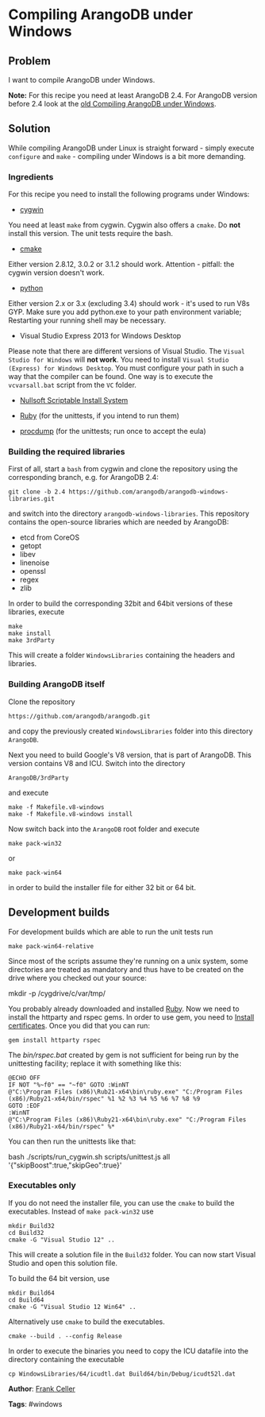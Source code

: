 # Compiling ArangoDB under Windows

## Problem

I want to compile ArangoDB under Windows.

**Note:** For this recipe you need at least ArangoDB 2.4. For ArangoDB version before 2.4 look at the [old Compiling ArangoDB under Windows](CompilingUnderWindowsLegacy.md).

## Solution

While compiling ArangoDB under Linux is straight forward - simply execute `configure` and `make` - compiling under Windows 
is a bit more demanding.

### Ingredients

For this recipe you need to install the following programs under Windows:

* [cygwin](https://www.cygwin.com/)

You need at least `make` from cygwin. Cygwin also offers a `cmake`. Do **not** install this version. The unit tests require the bash.

* [cmake](http://www.cmake.org/)

Either version 2.8.12, 3.0.2 or 3.1.2 should work. Attention - pitfall: the cygwin version doesn't work.

* [python](http://wwww.python.org)

Either version 2.x or 3.x (excluding 3.4) should work - it's used to run V8s GYP. Make sure you add python.exe to your path environment variable; Restarting your running shell may be necessary.

* Visual Studio Express 2013 for Windows Desktop

Please note that there are different versions of Visual Studio. The `Visual Studio for Windows` will **not work**. You need to
install `Visual Studio (Express) for Windows Desktop`. You must configure your path in such a way that the compiler can
be found. One way is to execute the `vcvarsall.bat` script from the `VC` folder.

<!--
* BOOST (if you intend to run the tests for development)

[installing boost under windows](https://niuquant.wordpress.com/2013/11/16/setup-boost-1-55-0-unit-test-framework-with-visual-stuido-2010-on-windows-8-desktop/) has more details on howto.
-->

* [Nullsoft Scriptable Install System](http://nsis.sourceforge.net/Download)

* [Ruby](https://www.ruby-lang.org/en/downloads/) (for the unittests, if you intend to run them)

* [procdump](https://technet.microsoft.com/en-us/sysinternals/dd996900.aspx) (for the unittests; run once to accept the eula)

### Building the required libraries

First of all, start a `bash` from cygwin and clone the repository using the corresponding branch, e.g. for ArangoDB 2.4:

    git clone -b 2.4 https://github.com/arangodb/arangodb-windows-libraries.git

and switch into the directory `arangodb-windows-libraries`. This repository contains the open-source libraries which
are needed by ArangoDB:

* etcd from CoreOS
* getopt
* libev
* linenoise
* openssl
* regex
* zlib

In order to build the corresponding 32bit and 64bit versions of these libraries, execute

    make
    make install
    make 3rdParty

This will create a folder `WindowsLibraries` containing the headers and libraries.

### Building ArangoDB itself

Clone the repository

    https://github.com/arangodb/arangodb.git

and copy the previously created `WindowsLibraries` folder into this directory `ArangoDB`.

Next you need to build Google's V8 version, that is part of ArangoDB. This version contains V8 and ICU. Switch into the directory

    ArangoDB/3rdParty

and execute

    make -f Makefile.v8-windows
    make -f Makefile.v8-windows install


Now switch back into the `ArangoDB` root folder and execute

    make pack-win32

or

    make pack-win64

in order to build the installer file for either 32 bit or 64 bit.

## Development builds
For development builds which are able to run the unit tests run
<!--
(adjust the boost directory to your situation):
-->
<!--
    export BOOST_ROOT='c:\Program Files\boost_1_56_0\'
    export BOOST_LIBRARYDIR='c:\Program Files\boost_1_56_0\lib64-msvc-12.0'
    BOOSTROOT='c:\Program Files\boost_1_56_0'
    BOOST_INCLUDE='c:\Program Files\boost_1_56_0\'
    BOOST_LIBRARYDIR='c:\Program Files\boost_1_56_0\lib64-msvc-12.0'
    BOOST_ROOT='c:\Program Files\boost_1_56_0\'
    CMAKE_INCLUDE_PATHE='c:\Program Files\boost_1_56_0\'
-->

    make pack-win64-relative

Since most of the scripts assume they're running on a unix system, some directories are treated as mandatory and thus have to be created on the drive where you checked out your source:

  mkdir -p /cygdrive/c/var/tmp/

You probably already downloaded and installed [Ruby](https://www.ruby-lang.org/en/downloads/). Now we need to install the httparty and rspec gems. In order to use gem, you need to [Install certificates](https://gist.github.com/fnichol/867550). Once you did that you can run:

    gem install httparty rspec

The *bin/rspec.bat* created by gem is not sufficient for being run by the unittesting facility; replace it with something like this:

    @ECHO OFF
    IF NOT "%~f0" == "~f0" GOTO :WinNT
    @"C:\Program Files (x86)\Rub21-x64\bin\ruby.exe" "C:/Program Files (x86)/Ruby21-x64/bin/rspec" %1 %2 %3 %4 %5 %6 %7 %8 %9
    GOTO :EOF
    :WinNT
    @"C:\Program Files (x86)\Ruby21-x64\bin\ruby.exe" "C:/Program Files (x86)/Ruby21-x64/bin/rspec" %*


  
You can then run the unittests like that:

  bash ./scripts/run_cygwin.sh scripts/unittest.js all '{"skipBoost":true,"skipGeo":true}'

### Executables only

If you do not need the installer file, you can use the `cmake` to build the executables. Instead of `make pack-win32`
use

    mkdir Build32
    cd Build32
    cmake -G "Visual Studio 12" ..

This will create a solution file in the `Build32` folder. You can now start Visual Studio and open this
solution file.

To build the 64 bit version, use

    mkdir Build64
    cd Build64
    cmake -G "Visual Studio 12 Win64" ..

Alternatively use `cmake` to build the executables.

    cmake --build . --config Release

In order to execute the binaries you need to copy the ICU datafile into the directory containing the
executable

    cp WindowsLibraries/64/icudtl.dat Build64/bin/Debug/icudt52l.dat

**Author**: [Frank Celler](https://github.com/fceller)

**Tags**: #windows
